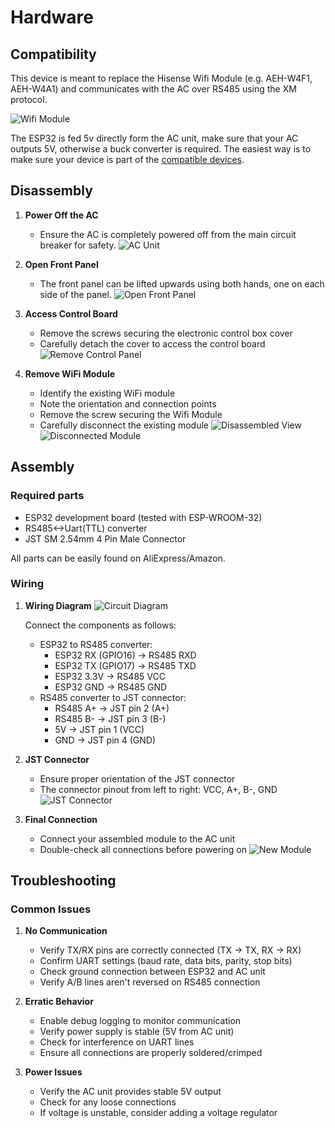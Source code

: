 # Hardware

## Compatibility

This device is meant to replace the Hisense Wifi Module (e.g. AEH-W4F1, AEH-W4A1) and communicates with the AC over RS485 using the XM protocol.

![Wifi Module](img/aeh-w4f1.jpg)

The ESP32 is fed 5v directly form the AC unit, make sure that your AC outputs 5V, otherwise a buck converter is required.
The easiest way is to make sure your device is part of the [compatible devices](COMPATIBLE_DEVICES.md).

## Disassembly

1. **Power Off the AC**
   - Ensure the AC is completely powered off from the main circuit breaker for safety.
   ![AC Unit](img/ac_closed.jpg)

2. **Open Front Panel**
   - The front panel can be lifted upwards using both hands, one on each side of the panel.
   ![Open Front Panel](img/ac_open.jpg)

3. **Access Control Board**
   - Remove the screws securing the electronic control box cover
   - Carefully detach the cover to access the control board
   ![Remove Control Panel](img/ac_open_remove_panel.jpg)

4. **Remove WiFi Module**
   - Identify the existing WiFi module
   - Note the orientation and connection points
   - Remove the screw securing the Wifi Module
   - Carefully disconnect the existing module
   ![Disassembled View](img/ac_open_dissassmbled.jpg)
   ![Disconnected Module](img/ac_connection_disconnected.jpg)

## Assembly

### Required parts
- ESP32 development board (tested with ESP-WROOM-32)
- RS485<->Uart(TTL) converter
- JST SM 2.54mm 4 Pin Male Connector

All parts can be easily found on AliExpress/Amazon.

### Wiring
1. **Wiring Diagram**
   ![Circuit Diagram](img/sketch_bb.jpg)
   
   Connect the components as follows:
   - ESP32 to RS485 converter:
     * ESP32 RX (GPIO16) → RS485 RXD
     * ESP32 TX (GPIO17) → RS485 TXD
     * ESP32 3.3V → RS485 VCC
     * ESP32 GND → RS485 GND
   - RS485 converter to JST connector:
     * RS485 A+ → JST pin 2 (A+)
     * RS485 B- → JST pin 3 (B-)
     * 5V → JST pin 1 (VCC)
     * GND → JST pin 4 (GND)

2. **JST Connector**
   - Ensure proper orientation of the JST connector
   - The connector pinout from left to right: VCC, A+, B-, GND
   ![JST Connector](img/jst_connector.jpg)

3. **Final Connection**
   - Connect your assembled module to the AC unit
   - Double-check all connections before powering on
   ![New Module](img/ac_new_module.jpg)

## Troubleshooting

### Common Issues

1. **No Communication**
   - Verify TX/RX pins are correctly connected (TX → TX, RX → RX)
   - Confirm UART settings (baud rate, data bits, parity, stop bits)
   - Check ground connection between ESP32 and AC unit
   - Verify A/B lines aren't reversed on RS485 connection

2. **Erratic Behavior**
   - Enable debug logging to monitor communication
   - Verify power supply is stable (5V from AC unit)
   - Check for interference on UART lines
   - Ensure all connections are properly soldered/crimped

3. **Power Issues**
   - Verify the AC unit provides stable 5V output
   - Check for any loose connections
   - If voltage is unstable, consider adding a voltage regulator
